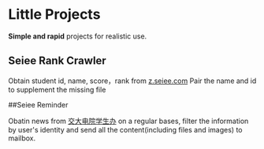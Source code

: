 # Little Projects

**Simple and rapid** projects for realistic use.

## Seiee Rank Crawler

Obtain student id, name, score，rank from [z.seiee.com](http://z.seiee.com/)
Pair the name and id to supplement the missing file

##Seiee Reminder

Obatin news from [交大电院学生办](http://xsb.seiee.sjtu.edu.cn/) on a regular bases,
filter the information by user's identity and send all the content(including files and images) to mailbox.
